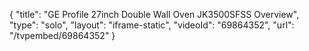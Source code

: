 {
    "title": "GE Profile 27inch Double Wall Oven JK3500SFSS Overview",
    "type": "solo",
    "layout": "iframe-static",
    "videoId": "69864352",
    "url": "\/tvpembed\/69864352"
}